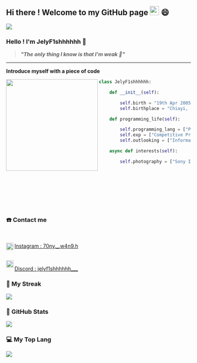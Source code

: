 ## Hi there ! Welcome to my GitHub page <img src="https://media.giphy.com/media/hvRJCLFzcasrR4ia7z/giphy.gif" width="25px"> 😄

<img src = "https://visitor-badge.laobi.icu/badge?page_id=JelyFishhhhhh&left_text=Visitors&left_color=5513356&right_color=3465299" />

### Hello ! I'm JelyF1shhhhhh 🪼

> **_"The only thing I know is that I'm weak 🤕"_**

---

**Introduce myself with a piece of code**

<div class="container">
<img src = "https://media.giphy.com/media/v1.Y2lkPTc5MGI3NjExNzdmZGQwYWM5NjgyMTNjZGZiZTZlYjM1ZDI3MzQ2NThjOTU2OWQyMCZjdD1z/qt0w3WYd3iqcaDP8b4/giphy.gif" style = "width:250px;height:auto;" align = "left">

<div class="code" style = "height:350px;">

```python
class JelyF1shhhhhh:

    def __init__(self):

        self.birth = "19th Apr 2005"
        self.birthplace = "Chiayi, Taiwan 🇹🇼"

    def programming_life(self):

        self.programming_lang = ["Python", "C++"]
        self.exp = ["Competitive Programming", "Development", "Cybersecurity"]
        self.outlooking = ["Information Security", "Development"]

    async def interests(self):

        self.photography = ["Sony ILCE-7C", "NIKON D7100", "iPhone 14 Plus"]
```

</div>

<lr>
<lr>
<lr>

### ☎️ Contact me

<br>

<div id="Contact">
    <a href="https://www.instagram.com/70ny._.w4n9.h/">
        <img src="https://leadsbridge.com/wp-content/themes/leadsbridge/img/integration-lg-logos/logo681.png" alt="instagram" style="width:20px;"  align="left"/>
        <p>
            Instagram : 70ny._.w4n9.h
        </p>
    </a>
    <br>
    <a href="https://discordapp.com/users/455256442761379850">
        <img src="https://www.zicklincenter.org/wp-content/uploads/2022/06/Discord_icon.svg_.png" alt = "Discord" style="width:20px;" align = "left" />
        <p>
            Discord : jelyf1shhhhhh___
        </p>
    </a>
</div>

<lr>

### 📓 My Streak

<img src="https://streak-stats.demolab.com?user=JelyFishhhhhh&theme=github-green-purple&hide_border=true&border_radius=4.6&date_format=j%20M%5B%20Y%5D" />

<lr>

### 🗽 GitHub Stats

<img src="https://github-readme-stats.vercel.app/api?username=JelyFishhhhhh&theme=ocean_dark&hide_border=true&count_private=true&show_icons=true" />

<lr>

### 💻 My Top Lang

<img src="https://github-readme-stats.vercel.app/api/top-langs/?username=JelyFishhhhhh&layout=compact&count_private=true&theme=ocean_dark&hide_border=true&hide=html" />

<lr>
